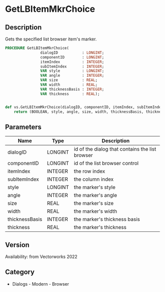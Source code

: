 # GetLBItemMkrChoice

## Description
Gets the specified list browser item's marker.

```pascal
PROCEDURE GetLBItemMkrChoice(
				dialogID           : LONGINT;
				componentID        : LONGINT;
				itemIndex          : INTEGER;
				subItemIndex       : INTEGER;
				VAR style          : LONGINT;
				VAR angle          : INTEGER;
				VAR size           : REAL;
				VAR width          : REAL;
				VAR thicknessBasis : INTEGER;
				VAR thickness      : REAL);
```

```python

def vs.GetLBItemMkrChoice(dialogID, componentID, itemIndex, subItemIndex):
    return (BOOLEAN, style, angle, size, width, thicknessBasis, thickness)
```

## Parameters
|Name|Type|Description|
|---|---|---|
|dialogID|LONGINT|id of the dialog that contains the list browser|
|componentID|LONGINT|id of the list browser control|
|itemIndex|INTEGER|the row index|
|subItemIndex|INTEGER|the column index|
|style|LONGINT|the marker's style|
|angle|INTEGER|the marker's angle |
|size|REAL|the marker's size |
|width|REAL|the marker's width |
|thicknessBasis|INTEGER|the marker's thickness basis |
|thickness|REAL|the marker's thickness |

## Version
Availability: from Vectorworks 2022
## Category
* Dialogs - Modern - Browser

